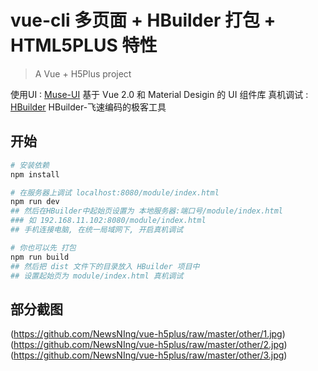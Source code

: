 # vue-cli 多页面 + HBuilder 打包 + HTML5PLUS 特性

> A Vue + H5Plus project

使用UI : [Muse-UI](https://museui.github.io/) 基于 Vue 2.0 和 Material Desigin 的 UI 组件库
真机调试 : [HBuilder](http://www.dcloud.io/) HBuilder-飞速编码的极客工具

## 开始

``` bash
# 安装依赖
npm install

# 在服务器上调试 localhost:8080/module/index.html 
npm run dev
## 然后在HBuilder中起始页设置为 本地服务器:端口号/module/index.html
### 如 192.168.11.102:8080/module/index.html
## 手机连接电脑, 在统一局域网下, 开启真机调试

# 你也可以先 打包
npm run build
## 然后把 dist 文件下的目录放入 HBuilder 项目中
## 设置起始页为 module/index.html 真机调试
```

## 部分截图

(https://github.com/NewsNIng/vue-h5plus/raw/master/other/1.jpg)
(https://github.com/NewsNIng/vue-h5plus/raw/master/other/2.jpg)
(https://github.com/NewsNIng/vue-h5plus/raw/master/other/3.jpg)